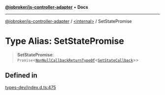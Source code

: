 [**@iobroker/js-controller-adapter**](../../README.md) • **Docs**

***

[@iobroker/js-controller-adapter](../../globals.md) / [\<internal\>](../README.md) / SetStatePromise

# Type Alias: SetStatePromise

> **SetStatePromise**: `Promise`\<[`NonNullCallbackReturnTypeOf`](NonNullCallbackReturnTypeOf.md)\<[`SetStateCallback`](SetStateCallback.md)\>\>

## Defined in

[types-dev/index.d.ts:475](https://github.com/ioBroker/ioBroker.js-controller/blob/78e6b4abb1172f2465daea1c5c2c1a34bdd12a81/packages/types-dev/index.d.ts#L475)

